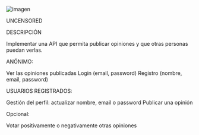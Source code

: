 
![imagen](https://user-images.githubusercontent.com/98592187/184087406-798c1275-2331-4f47-96c5-a57f2d4d1521.png)





UNCENSORED

DESCRIPCIÓN

Implementar una API que permita publicar opiniones y que otras personas puedan verlas.

ANÓNIMO:

Ver las opiniones publicadas Login (email, password) Registro (nombre, email, password)

USUARIOS REGISTRADOS:

Gestión del perfil: actualizar nombre, email o password Publicar una opinión

Opcional: 

Votar positivamente o negativamente otras opiniones
